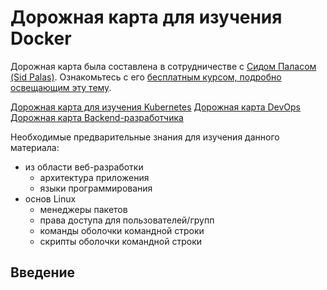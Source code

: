 # Дорожная карта для изучения Docker

Дорожная карта была составлена в сотрудничестве с [Сидом Паласом (Sid Palas)](https://twitter.com/sidpalas). Ознакомьтесь с его
[бесплатным курсом, подробно освещающим эту тему](https://courses.devopsdirective.com/docker-beginner-to-pro).

[Дорожная карта для изучения Kubernetes](https://roadmap.sh/kubernetes)
[Дорожная карта DevOps](https://roadmap.sh/devops)
[Дорожная карта Backend-разработчика](https://roadmap.sh/backend)

Необходимые предварительные знания для изучения данного материала:

* из области веб-разработки
  * архитектура приложения
  * языки программирования
* основ Linux
  * менеджеры пакетов
  * права доступа для пользователей/групп
  * команды оболочки командной строки
  * скрипты оболочки командной строки
 
## Введение
